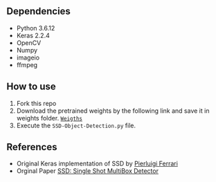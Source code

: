 ## Dependencies
* Python 3.6.12
* Keras 2.2.4
* OpenCV
* Numpy
* imageio
* ffmpeg

## How to use 
1. Fork this repo 
2. Download the pretrained weights by the following link and save it in weights folder.  <a href='https://drive.google.com/file/d/1a-64b6y6xsQr5puUsHX_wxI1orQDercM/view'>```Weigths```</a>
3. Execute the ```SSD-Object-Detection.py``` file.

## References
* Original Keras implementation of SSD by <a href='https://github.com/pierluigiferrari/ssd_keras'> Pierluigi Ferrari </a> 
* Orginal Paper <a href='https://www.cs.unc.edu/~wliu/papers/ssd.pdf'> SSD: Single Shot MultiBox Detector <a>
